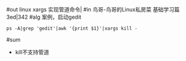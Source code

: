 #out
linux xargs 实现管道命令|
#in
鸟哥-鸟哥的Linux私房菜 基础学习篇 3ed|342
#alg
案例，启动gedit
```
ps -A|grep 'gedit'|awk '{print $1}'|xargs kill -
```
#sum
- kill不支持管道
